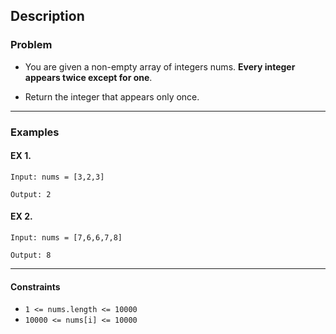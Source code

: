 ## Description
### Problem
- You are given a non-empty array of integers nums. **Every integer appears twice except for one**.

- Return the integer that appears only once.

-----
### Examples
#### EX 1.
```shell
Input: nums = [3,2,3]

Output: 2 
```

#### EX 2.
```shell
Input: nums = [7,6,6,7,8]

Output: 8 
```
-----
#### Constraints
- `1 <= nums.length <= 10000`
- `10000 <= nums[i] <= 10000`